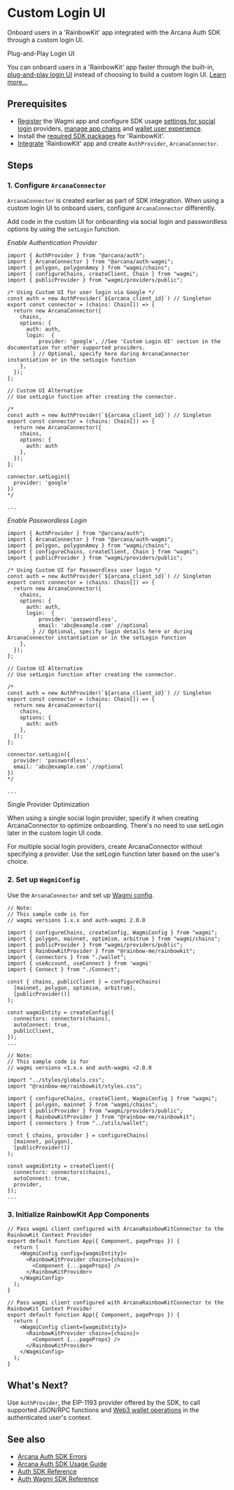 # Custom Login UI

Onboard users in a 'RainbowKit' app integrated with the Arcana Auth SDK through a custom login UI.

Plug-and-Play Login UI

You can onboard users in a 'RainbowKit' app faster through the built-in, [plug-and-play login UI](../../../../concepts/plug-and-play-auth/) instead of choosing to build a custom login UI. [Learn more...](../rainbow-pnp-ui/)

## Prerequisites

- [Register](../../../../setup/config-auth/register-app/) the Wagmi app and configure SDK usage [settings for social login](../../../../setup/) providers, [manage app chains](../../../../setup/config-wallet-chains/) and [wallet user experience](../../../../setup/config-wallet/).
- Install the [required SDK packages](../../../sdk-installation/) for 'RainbowKit'.
- [Integrate](../../../integrate/wagmi/) 'RainbowKit' app and create `AuthProvider`, `ArcanaConnector`.

## Steps

### 1. Configure `ArcanaConnector`

`ArcanaConnector` is created earlier as part of SDK integration. When using a custom login UI to onboard users, configure `ArcanaConnector` differently.

Add code in the custom UI for onboarding via social login and passwordless options by using the `setLogin` function.

*Enable Authentication Provider*

```
import { AuthProvider } from "@arcana/auth";
import { ArcanaConnector } from "@arcana/auth-wagmi";
import { polygon, polygonAmoy } from "wagmi/chains";
import { configureChains, createClient, Chain } from "wagmi";
import { publicProvider } from "wagmi/providers/public";

/* Using Custom UI for user login via Google */
const auth = new AuthProvider(`${arcana_client_id}`) // Singleton
export const connector = (chains: Chain[]) => {
  return new ArcanaConnector({
    chains,
    options: {
      auth: auth,        
      login:  {
          provider: 'google', //See 'Custom Login UI' section in the documentation for other supported providers.
        } // Optional, specify here during ArcanaConnector instantiation or in the setLogin function
    },
  });
};

// Custom UI Alternative 
// Use setLogin function after creating the connector.

/*
const auth = new AuthProvider(`${arcana_client_id}`) // Singleton
export const connector = (chains: Chain[]) => {
  return new ArcanaConnector({
    chains,
    options: {
      auth: auth             
    },
  });
};

connector.setLogin({
  provider: 'google'
})
*/

...

```

*Enable Passwordless Login*

```
import { AuthProvider } from "@arcana/auth";
import { ArcanaConnector } from "@arcana/auth-wagmi";
import { polygon, polygonAmoy } from "wagmi/chains";
import { configureChains, createClient, Chain } from "wagmi";
import { publicProvider } from "wagmi/providers/public";

/* Using Custom UI for Passwordless user login */
const auth = new AuthProvider(`${arcana_client_id}`) // Singleton
export const connector = (chains: Chain[]) => {
  return new ArcanaConnector({
    chains,
    options: {
      auth: auth,        
      login:  {
          provider: 'passwordless', 
          email: 'abc@example.com' //optional
        } // Optional, specify login details here or during ArcanaConnector instantiation or in the setLogin function
    },
  });
};

// Custom UI Alternative 
// Use setLogin function after creating the connector.

/*
const auth = new AuthProvider(`${arcana_client_id}`) // Singleton
export const connector = (chains: Chain[]) => {
  return new ArcanaConnector({
    chains,
    options: {
      auth: auth             
    },
  });
};

connector.setLogin({
  provider: 'passwordless',
  email: 'abc@example.com' //optional
})
*/

...

```

Single Provider Optimization

When using a single social login provider, specify it when creating ArcanaConnector to optimize onboarding. There's no need to use setLogin later in the custom login UI code.

For multiple social login providers, create ArcanaConnector without specifying a provider. Use the setLogin function later based on the user's choice.

### 2. Set up `WagmiConfig`

Use the `ArcanaConnector` and set up [Wagmi config](https://wagmi.sh/react/getting-started).

```
// Note:  
// This sample code is for 
// wagmi versions 1.x.x and auth-wagmi 2.0.0

import { configureChains, createConfig, WagmiConfig } from "wagmi";
import { polygon, mainnet, optimism, arbitrum } from "wagmi/chains";
import { publicProvider } from "wagmi/providers/public";
import { RainbowKitProvider } from "@rainbow-me/rainbowkit";
import { connectors } from "./wallet";
import { useAccount, useConnect } from 'wagmi'
import { Connect } from "./Connect";

const { chains, publicClient } = configureChains(
  [mainnet, polygon, optimism, arbitrum],
  [publicProvider()]
);

const wagmiEntity = createConfig({
  connectors: connectors(chains),
  autoConnect: true,
  publicClient,
});
...

```

```
// Note:  
// This sample code is for 
// wagmi versions <1.x.x and auth-wagmi <2.0.0

import "../styles/globals.css";
import "@rainbow-me/rainbowkit/styles.css";

import { configureChains, createClient, WagmiConfig } from "wagmi";
import { polygon, mainnet } from "wagmi/chains";
import { publicProvider } from "wagmi/providers/public";
import { RainbowKitProvider } from "@rainbow-me/rainbowkit";
import { connectors } from "../utils/wallet";

const { chains, provider } = configureChains(
  [mainnet, polygon],
  [publicProvider()]
);

const wagmiEntity = createClient({
  connectors: connectors(chains),
  autoConnect: true,
  provider,
});
...

```

### 3. Initialize RainbowKit App Components

```
// Pass wagmi client configured with ArcanaRainbowKitConnector to the RainbowKit Context Provider
export default function App({ Component, pageProps }) {
  return (
    <WagmiConfig config={wagmiEntity}>
      <RainbowKitProvider chains={chains}>
        <Component {...pageProps} />
      </RainbowKitProvider>
    </WagmiConfig>
  );
}

```

```
// Pass wagmi client configured with ArcanaRainbowKitConnector to the RainbowKit Context Provider
export default function App({ Component, pageProps }) {
  return (
    <WagmiConfig client={wagmiEntity}>
      <RainbowKitProvider chains={chains}>
        <Component {...pageProps} />
      </RainbowKitProvider>
    </WagmiConfig>
  );
}

```

## What's Next?

Use `AuthProvider`, the EIP-1193 provider offered by the SDK, to call supported JSON/RPC functions and [Web3 wallet operations](../../../web3-ops/evm/) in the authenticated user's context.

## See also

- [Arcana Auth SDK Errors](../../../auth-error-msg/)
- [Arcana Auth SDK Usage Guide](../../../auth-usage-guide/)
- [Auth SDK Reference](https://authsdk-ref-guide.netlify.app/)
- [Auth Wagmi SDK Reference](https://deploy-preview-28--wagmi-authsdk-ref-guide.netlify.app/)

